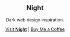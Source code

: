 <div align="center">
  <h2>Night</h2>
  <p>Dark web design inspiration.</p>
  <a href="https://night.mvze.net/">Visit <strong>Night</strong></a> | <a href="https://buymeacoffee.com/remvze">Buy Me a Coffee</a>
</div>
